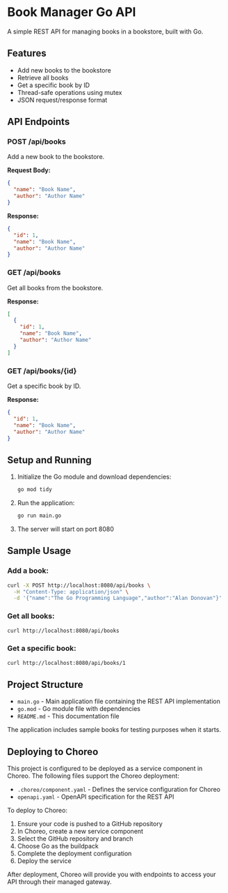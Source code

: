 # Book Manager Go API

A simple REST API for managing books in a bookstore, built with Go.

## Features

- Add new books to the bookstore
- Retrieve all books
- Get a specific book by ID
- Thread-safe operations using mutex
- JSON request/response format

## API Endpoints

### POST /api/books
Add a new book to the bookstore.

**Request Body:**
```json
{
  "name": "Book Name",
  "author": "Author Name"
}
```

**Response:**
```json
{
  "id": 1,
  "name": "Book Name",
  "author": "Author Name"
}
```

### GET /api/books
Get all books from the bookstore.

**Response:**
```json
[
  {
    "id": 1,
    "name": "Book Name",
    "author": "Author Name"
  }
]
```

### GET /api/books/{id}
Get a specific book by ID.

**Response:**
```json
{
  "id": 1,
  "name": "Book Name",
  "author": "Author Name"
}
```

## Setup and Running

1. Initialize the Go module and download dependencies:
   ```bash
   go mod tidy
   ```

2. Run the application:
   ```bash
   go run main.go
   ```

3. The server will start on port 8080

## Sample Usage

### Add a book:
```bash
curl -X POST http://localhost:8080/api/books \
  -H "Content-Type: application/json" \
  -d '{"name":"The Go Programming Language","author":"Alan Donovan"}'
```

### Get all books:
```bash
curl http://localhost:8080/api/books
```

### Get a specific book:
```bash
curl http://localhost:8080/api/books/1
```

## Project Structure

- `main.go` - Main application file containing the REST API implementation
- `go.mod` - Go module file with dependencies
- `README.md` - This documentation file

The application includes sample books for testing purposes when it starts.

## Deploying to Choreo

This project is configured to be deployed as a service component in Choreo. The following files support the Choreo deployment:

- `.choreo/component.yaml` - Defines the service configuration for Choreo
- `openapi.yaml` - OpenAPI specification for the REST API

To deploy to Choreo:

1. Ensure your code is pushed to a GitHub repository
2. In Choreo, create a new service component 
3. Select the GitHub repository and branch
4. Choose Go as the buildpack
5. Complete the deployment configuration
6. Deploy the service

After deployment, Choreo will provide you with endpoints to access your API through their managed gateway.
